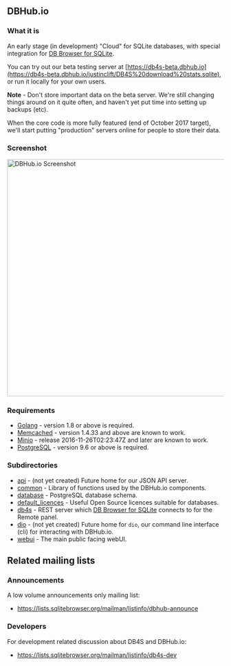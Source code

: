 ## DBHub.io

### What it is

An early stage (in development) "Cloud" for SQLite databases, with special
integration for [DB Browser for SQLite](http://sqlitebrowser.org).

You can try out our beta testing server at [https://db4s-beta.dbhub.io](https://db4s-beta.dbhub.io/justinclift/DB4S%20download%20stats.sqlite),
or run it locally for your own users.

**Note** - Don't store important data on the beta server.  We're still changing things
around on it quite often, and haven't yet put time into setting up backups (etc).

When the core code is more fully featured (end of October 2017 target), we'll start
putting "production" servers online for people to store their data.

### Screenshot

<img src="https://github.com/sqlitebrowser/db4s-screenshots/raw/master/dbhub/2017-08-10/00-database_view_page.png" alt="DBHub.io Screenshot" align="middle" width="550px" />

### Requirements

* [Golang](https://golang.org) - version 1.8 or above is required.
* [Memcached](https://memcached.org) - version 1.4.33 and above are known to work.
* [Minio](https://minio.io) - release 2016-11-26T02:23:47Z and later are known to work.
* [PostgreSQL](https://www.postgresql.org) - version 9.6 or above is required.

### Subdirectories

* [api](api/) - (not yet created) Future home for our JSON API server.
* [common](common/) - Library of functions used by the DBHub.io components.
* [database](database/) - PostgreSQL database schema.
* [default_licences](default_licences/) - Useful Open Source licences suitable for databases.
* [db4s](db4s/) - REST server which [DB Browser for SQLite](http://sqlitebrowser.org)
  connects to for the Remote panel.
* [dio](dio/) - (not yet created) Future home for `dio`, our command line interface (cli) for
  interacting with DBHub.io.
* [webui](webui/) - The main public facing webUI.

## Related mailing lists

### Announcements

A low volume announcements only mailing list:

* https://lists.sqlitebrowser.org/mailman/listinfo/dbhub-announce

### Developers

For development related discussion about DB4S and DBHub.io:

* https://lists.sqlitebrowser.org/mailman/listinfo/db4s-dev
